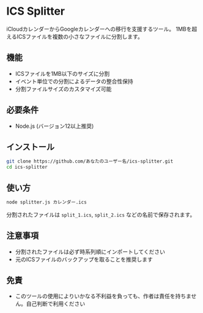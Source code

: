 # ICS Splitter

iCloudカレンダーからGoogleカレンダーへの移行を支援するツール。
1MBを超えるICSファイルを複数の小さなファイルに分割します。

## 機能

- ICSファイルを1MB以下のサイズに分割
- イベント単位での分割によるデータの整合性保持
- 分割ファイルサイズのカスタマイズ可能

## 必要条件

- Node.js (バージョン12以上推奨)

## インストール

```bash
git clone https://github.com/あなたのユーザー名/ics-splitter.git
cd ics-splitter
```

## 使い方

```bash
node splitter.js カレンダー.ics
```

分割されたファイルは `split_1.ics`, `split_2.ics` などの名前で保存されます。

## 注意事項

- 分割されたファイルは必ず時系列順にインポートしてください
- 元のICSファイルのバックアップを取ることを推奨します

## 免責

- このツールの使用によりいかなる不利益を負っても、作者は責任を持ちません。自己判断で利用ください
